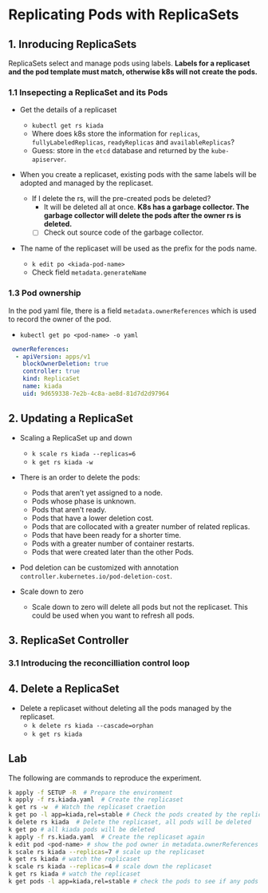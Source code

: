 # Replicating Pods with ReplicaSets

## 1. Inroducing ReplicaSets
ReplicaSets select and manage pods using labels. **Labels for a replicaset and the pod template must match, otherwise k8s will not create the pods.**

### 1.1 Insepecting a ReplicaSet and its Pods
- Get the details of a replicaset
  - `kubectl get rs kiada`
  - Where does k8s store the information for `replicas`, `fullyLabeledReplicas`, `readyReplicas` and `availableReplicas`?
  - Guess: store in the `etcd` database and returned by the `kube-apiserver`.

- When you create a replicaset, existing pods with the same labels will be adopted and managed by the replicaset.
  - If I delete the rs, will the pre-created pods be deleted?
    - It will be deleted all at once. **K8s has a garbage collector. The garbage collector will delete the pods after the owner rs is deleted.**
    - [ ] Check out source code of the garbage collector.

- The name of the replicaset will be used as the prefix for the pods name. 
  - `k edit po <kiada-pod-name>`
  - Check field `metadata.generateName`

### 1.3 Pod ownership
In the pod yaml file, there is a field `metadata.ownerReferences` which is used to record the owner of the pod.
- `kubectl get po <pod-name> -o yaml`
```yaml
 ownerReferences:
  - apiVersion: apps/v1
    blockOwnerDeletion: true
    controller: true
    kind: ReplicaSet
    name: kiada
    uid: 9d659338-7e2b-4c8a-ae8d-81d7d2d97964
```

## 2. Updating a ReplicaSet
- Scaling a ReplicaSet up and down
  - `k scale rs kiada --replicas=6`
  - `k get rs kiada -w`
- There is an order to delete the pods: 
  - Pods that aren’t yet assigned to a node.
  - Pods whose phase is unknown.
  - Pods that aren’t ready.
  - Pods that have a lower deletion cost.
  - Pods that are collocated with a greater number of related replicas.
  - Pods that have been ready for a shorter time.
  - Pods with a greater number of container restarts.
  - Pods that were created later than the other Pods.
- Pod deletion can be customized with annotation `controller.kubernetes.io/pod-deletion-cost`.

- Scale down to zero
  - Scale down to zero will delete all pods but not the replicaset. This could be used when you want to refresh all pods.

## 3. ReplicaSet Controller

### 3.1 Introducing the reconcilliation control loop

## 4. Delete a ReplicaSet
- Delete a replicaset without deleting all the pods managed by the replicaset.
  - `k delete rs kiada --cascade=orphan`
  - `k get rs kiada`

## Lab
The following are commands to reproduce the experiment.
```bash
k apply -f SETUP -R  # Prepare the environment
k apply -f rs.kiada.yaml  # Create the replicaset
k get rs -w  # Watch the replicaset craetion
k get po -l app=kiada,rel=stable # Check the pods created by the replicaset
k delete rs kiada  # Delete the replicaset, all pods will be deleted
k get po # all kiada pods will be deleted
k apply -f rs.kiada.yaml  # Create the replicaset again
k edit pod <pod-name> # show the pod owner in metadata.ownerReferences
k scale rs kiada --replicas=7 # scale up the replicaset
k get rs kiada # watch the replicaset
k scale rs kiada --replicas=4 # scale down the replicaset
k get rs kiada # watch the replicaset
k get pods -l app=kiada,rel=stable # check the pods to see if any pods got deleted

```
